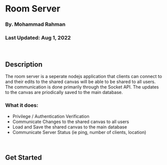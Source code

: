 # Room Server

### By. Mohammad Rahman
### Last Updated: Aug 1, 2022

<br>


## Description

The room server is a seperate nodejs application that clients can connect to and their edits
to the shared canvas will be able to be shared to all users. The communication is done
primarily through the Socket API. The updates to the canvas are priodically saved to the
main database.

### What it does: 
  * Privilege / Authentication Verification
  * Communicate Changes to the shared canvas to all users
  * Load and Save the shared canvas to the main database
  * Communicate Server Status (ie ping, number of clients, location)

<br>

## Get Started




